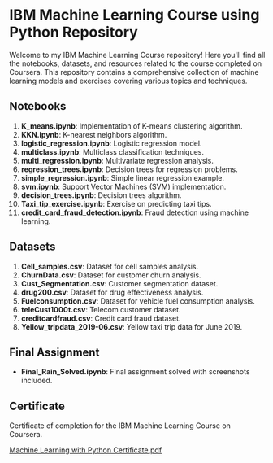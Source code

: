 # IBM Machine Learning Course using Python Repository

Welcome to my IBM Machine Learning Course repository! Here you'll find all the notebooks, datasets, and resources related to the course completed on Coursera. This repository contains a comprehensive collection of machine learning models and exercises covering various topics and techniques.

## Notebooks

1. **K_means.ipynb**: Implementation of K-means clustering algorithm.
2. **KKN.ipynb**: K-nearest neighbors algorithm.
3. **logistic_regression.ipynb**: Logistic regression model.
4. **multiclass.ipynb**: Multiclass classification techniques.
5. **multi_regression.ipynb**: Multivariate regression analysis.
6. **regression_trees.ipynb**: Decision trees for regression problems.
7. **simple_regression.ipynb**: Simple linear regression example.
8. **svm.ipynb**: Support Vector Machines (SVM) implementation.
9. **decision_trees.ipynb**: Decision trees algorithm.
10. **Taxi_tip_exercise.ipynb**: Exercise on predicting taxi tips.
11. **credit_card_fraud_detection.ipynb**: Fraud detection using machine learning.

## Datasets

1. **Cell_samples.csv**: Dataset for cell samples analysis.
2. **ChurnData.csv**: Dataset for customer churn analysis.
3. **Cust_Segmentation.csv**: Customer segmentation dataset.
4. **drug200.csv**: Dataset for drug effectiveness analysis.
5. **Fuelconsumption.csv**: Dataset for vehicle fuel consumption analysis.
6. **teleCust1000t.csv**: Telecom customer dataset.
7. **creditcardfraud.csv**: Credit card fraud dataset.
8. **Yellow_tripdata_2019-06.csv**: Yellow taxi trip data for June 2019.

## Final Assignment

- **Final_Rain_Solved.ipynb**: Final assignment solved with screenshots included.

## Certificate

Certificate of completion for the IBM Machine Learning Course on Coursera.

[Machine Learning with Python Certificate.pdf](https://github.com/mostafa7arafa/MachineLearning_Python_IBM/files/14940907/Machine.Learning.with.Python.Certificate.pdf)

